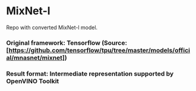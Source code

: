 # MixNet-l
Repo with converted MixNet-l model.  
### Original framework: Tensorflow (Source: [https://github.com/tensorflow/tpu/tree/master/models/official/mnasnet/mixnet])  
### Result format: Intermediate representation supported by OpenVINO Toolkit  
